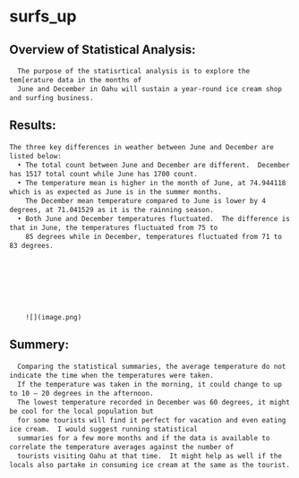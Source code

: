 # surfs_up

## Overview of Statistical Analysis:
      The purpose of the statisrtical analysis is to explore the tem[erature data in the months of
      June and December in Oahu will sustain a year-round ice cream shop and surfing business.
      
## Results:
    The three key differences in weather between June and December are listed below:
      • The total count between June and December are different.  December has 1517 total count while June has 1700 count.
      • The temperature mean is higher in the month of June, at 74.944118 which is as expected as June is in the summer months.
        The December mean temperature compared to June is lower by 4 degrees, at 71.041529 as it is the rainning season.
      • Both June and December temperatures fluctuated.  The difference is that in June, the temperatures fluctuated from 75 to 
        85 degrees while in December, temperatures fluctuated from 71 to 83 degrees.
        
        
        
        
        
        
        
        ![](image.png)
        
        
        
        
## Summery:
      Comparing the statistical summaries, the average temperature do not indicate the time when the temperatures were taken. 
      If the temperature was taken in the morning, it could change to up to 10 – 20 degrees in the afternoon.
      The lowest temperature recorded in December was 60 degrees, it might be cool for the local population but 
      for some tourists will find it perfect for vacation and even eating ice cream.  I would suggest running statistical 
      summaries for a few more months and if the data is available to correlate the temperature averages against the number of
      tourists visiting Oahu at that time.  It might help as well if the locals also partake in consuming ice cream at the same as the tourist.




